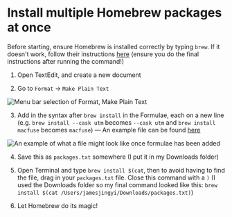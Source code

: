 # Install multiple Homebrew packages at once

Before starting, ensure Homebrew is installed correctly by typing `brew`. If it doesn't work, follow their instructions [here](https://brew.sh) (ensure you do the final instructions after running the command!)

1. Open TextEdit, and create a new document

2. Go to `Format` → `Make Plain Text`

![Menu bar selection of Format, Make Plain Text](https://i.imgur.com/d4AhNqi.png)

3. Add in the syntax after `brew install` in the Formulae, each on a new line (e.g. `brew install --cask utm` becomes `--cask utm` and `brew install macfuse` becomes `macfuse`) — An example file can be found [here](https://github.com/jamesjingyi/free-mac-apps/blob/b59b68026b1604ad9f99f0fcebe7f274d81963c6/Install%20multiple%20Homebrew%20packages/packages.txt)


![An example of what a file might look like once formulae has been added](https://i.imgur.com/hPQUzSx.png)

4. Save this as `packages.txt` somewhere (I put it in my Downloads folder)

5. Open Terminal and type `brew install $(cat`, then to avoid having to find the file, drag in your `packages.txt` file. Close this command with a `)` (I used the Downloads folder so my final command looked like this: `brew install $(cat /Users/jamesjingyi/Downloads/packages.txt)`)

6. Let Homebrew do its magic!
